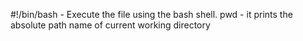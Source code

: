 #!/bin/bash - Execute the file using the bash shell.
pwd - it prints the absolute path name of current working directory

